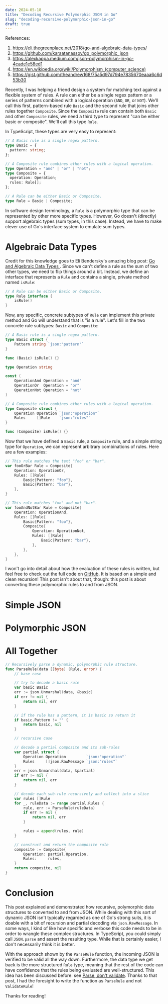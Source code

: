 ```yaml
---
date: 2024-05-18
title: "Decoding Recursive Polymorphic JSON in Go"
slug: "decoding-recursive-polymorphic-json-in-go"
draft: true
---
```


References:

1. https://eli.thegreenplace.net/2018/go-and-algebraic-data-types/
2. https://github.com/karaatanassov/go_polymorphic_json
3. https://alexkappa.medium.com/json-polymorphism-in-go-4cade1e58ed1
4. https://en.wikipedia.org/wiki/Polymorphism_(computer_science)
5. https://gist.github.com/theandrew168/75a5d97d794e7835670eaaa6c6d53b30

Recently, I was helping a friend design a system for matching text against a flexible system of rules.
A rule can either be a single regex pattern or a series of patterns combined with a logical operation (`AND`, `OR`, or `NOT`).
We'll call this first, pattern-based rule `Basic` and the second rule that joins other rules together `Composite`.
Since the `Composite` rule can contain both `Basic` and other `Composite` rules, we need a third type to represent "can be either basic or composite".
We'll call this type `Rule`.

In TypeScript, these types are very easy to represent:

```ts
// A Basic rule is a single regex pattern.
type Basic = {
  pattern: string;
};

// A Composite rule combines other rules with a logical operation.
type Operation = "and" | "or" | "not";
type Composite = {
  operation: Operation;
  rules: Rule[];
};

// A Rule can be either Basic or Composite.
type Rule = Basic | Composite;
```

In software design terminology, a `Rule` is a polymorphic type that can be represented by other more specific types.
However, Go doesn't (directly) support algebraic types (sum types, in this case).
Instead, we have to make clever use of Go's interface system to emulate sum types.

# Algebraic Data Types

Credit for this knowledge goes to Eli Bendersky's amazing blog post: [Go and Algebraic Data Types ](https://eli.thegreenplace.net/2018/go-and-algebraic-data-types/).
Since we can't define a rule as the sum of two other types, we need to flip things around a bit.
Instead, we define an interface that represents a `Rule` and contains a single, private method named `isRule`:

```go
// A Rule can be either Basic or Composite.
type Rule interface {
	isRule()
}
```

Now, any specific, concrete subtypes of `Rule` can implement this private method and Go will understand that is "is a rule".
Let's fill in the two concrete rule subtypes: `Basic` and `Composite`:

```go
// A Basic rule is a single regex pattern.
type Basic struct {
	Pattern string `json:"pattern"`
}

func (Basic) isRule() {}

type Operation string

const (
	OperationAnd Operation = "and"
	OperationOr  Operation = "or"
	OperationNot Operation = "not"
)

// A Composite rule combines other rules with a logical operation.
type Composite struct {
	Operation Operation `json:"operation"`
	Rules     []Rule    `json:"rules"`
}

func (Composite) isRule() {}
```

Now that we have defined a `Basic` rule, a `Composite` rule, and a simple string type for `Operation`, we can represent arbitrary combinations of rules.
Here are a few examples:

```go
// This rule matches the text "foo" or "bar".
var fooOrBar Rule = Composite{
	Operation: OperationOr,
	Rules: []Rule{
		Basic{Pattern: "foo"},
		Basic{Pattern: "bar"},
	},
}

// This rule matches "foo" and not "bar".
var fooAndNotBar Rule = Composite{
	Operation: OperationAnd,
	Rules: []Rule{
		Basic{Pattern: "foo"},
		Composite{
			Operation: OperationNot,
			Rules: []Rule{
				Basic{Pattern: "bar"},
			},
		},
	},
}
```

I won't go into detail about how the evaluation of these rules is written, but feel free to check out the full code on [GitHub](https://gist.github.com/theandrew168/75a5d97d794e7835670eaaa6c6d53b30).
It is based on a simple and clean recursion!
This post isn't about that, though: this post is about converting these polymorphic rules to and from JSON.

# Simple JSON

# Polymorphic JSON

# All Together

```go
// Recursively parse a dynamic, polymorphic rule structure.
func ParseRule(data []byte) (Rule, error) {
	// base case

	// try to decode a basic rule
	var basic Basic
	err := json.Unmarshal(data, &basic)
	if err != nil {
		return nil, err
	}

	// if the rule has a pattern, it is basic so return it
	if basic.Pattern != "" {
		return basic, nil
	}

	// recursive case

	// decode a partial composite and its sub-rules
	var partial struct {
		Operation Operation         `json:"operation"`
		Rules     []json.RawMessage `json:"rules"`
	}
	err = json.Unmarshal(data, &partial)
	if err != nil {
		return nil, err
	}

	// decode each sub-rule recursively and collect into a slice
	var rules []Rule
	for _, ruleData := range partial.Rules {
		rule, err := ParseRule(ruleData)
		if err != nil {
			return nil, err
		}

		rules = append(rules, rule)
	}

	// construct and return the composite rule
	composite := Composite{
		Operation: partial.Operation,
		Rules:     rules,
	}
	return composite, nil
}
```

# Conclusion

This post explained and demonstrated how recursive, polymorphic data structures to converted to and from JSON.
While dealing with this sort of dynamic JSON isn't typically regarded as one of Go's strong suits, it is doable with a bit of recursion and partial decoding via `json.RawMessage`.
In some ways, I kind of like how specific and verbose this code needs to be in order to wrangle these complex structures.
In TypeScript, you could simply call `JSON.parse` and assert the resulting type.
While that is certainly easier, I don't necessarily think it is better.

With the approach shown by the `ParseRule` function, the incoming JSON is verified to be valid all the way down.
Furthermore, the data type we get back is the more structured `Rule` type, meaning that the rest of the code can have confidence that the rules being evaluated are well-structured.
This idea has been discussed before: see [Parse, don't validate](https://lexi-lambda.github.io/blog/2019/11/05/parse-don-t-validate/).
Thanks to that post, I had the foresight to write the function as `ParseRule` and not `ValidateRule`!

Thanks for reading!
